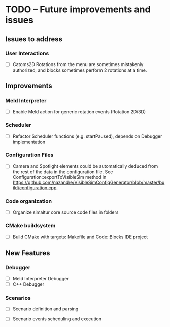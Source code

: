 # TODO – Future improvements and issues

## Issues to address

### User Interactions 
- [ ] Catoms2D Rotations from the menu are sometimes mistakenly authorized, and blocks sometimes perform 2 rotations at a time.

## Improvements

### Meld Interpreter
- [ ] Enable Meld action for generic rotation events (Rotation 2D/3D)

### Scheduler
- [ ] Refactor Scheduler functions (e.g. startPaused), depends on Debugger implementation

### Configuration Files
- [ ] Camera and Spotlight elements could be automatically deduced from the rest of the data in the configuration file. See Configuration::exportToVisibleSim method in https://github.com/nazandre/VisibleSimConfigGenerator/blob/master/build/configuration.cpp.

### Code organization
- [ ] Organize simaltur core source code files in folders

### CMake buildsystem
- [ ] Build CMake with targets: Makefile and Code::Blocks IDE project

## New Features

### Debugger
- [ ] Meld Interpreter Debugger
- [ ] C++ Debugger

### Scenarios
- [ ] Scenario definition and parsing
- [ ] Scenario events scheduling and execution

